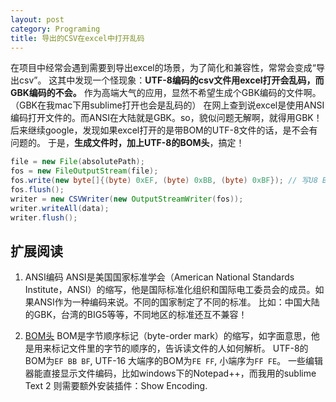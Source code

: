 ```yaml
---
layout: post
category: Programing
title: 导出的CSV在excel中打开乱码
---
```


在项目中经常会遇到需要到导出excel的场景，为了简化和兼容性，常常会变成“导出csv”。
这其中发现一个怪现象：**UTF-8编码的csv文件用excel打开会乱码，而GBK编码的不会。**
作为高端大气的应用，显然不希望生成个GBK编码的文件啊。（GBK在我mac下用sublime打开也会是乱码的）
在网上查到说excel是使用ANSI编码打开文件的。而ANSI在大陆就是GBK。so，貌似问题无解啊，就得用GBK！
后来继续google，发现如果excel打开的是带BOM的UTF-8文件的话，是不会有问题的。
于是，**生成文件时，加上UTF-8的BOM头**，搞定！

```java
file = new File(absolutePath);
fos = new FileOutputStream(file);
fos.write(new byte[]{(byte) 0xEF, (byte) 0xBB, (byte) 0xBF}); // 写U8 BOM 否则excel打开会乱码
fos.flush();
writer = new CSVWriter(new OutputStreamWriter(fos));
writer.writeAll(data);
writer.flush();
```

## 扩展阅读

1. ANSI编码
ANSI是美国国家标准学会（American National Standards Institute，ANSI）的缩写，他是国际标准化组织和国际电工委员会的成员。如果ANSI作为一种编码来说。不同的国家制定了不同的标准。
比如：中国大陆的GBK，台湾的BIG5等等，不同地区的标准还互不兼容！

2. [BOM头](https://zh.wikipedia.org/wiki/%E4%BD%8D%E5%85%83%E7%B5%84%E9%A0%86%E5%BA%8F%E8%A8%98%E8%99%9F)
BOM是字节顺序标记（byte-order mark）的缩写，如字面意思，他是用来标记文件里的字节的顺序的，告诉读文件的人如何解析。
UTF-8的BOM为`EF BB BF`, UTF-16 大端序的BOM为`FE FF`, 小端序为`FF FE`。
一些编辑器能直接显示文件编码，比如windows下的Notepad++，而我用的sublime Text 2 则需要额外安装插件：Show Encoding.